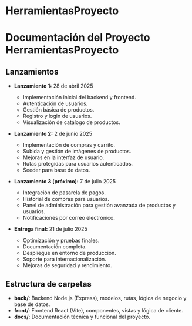 # HerramientasProyecto
# Documentación del Proyecto HerramientasProyecto

## Lanzamientos

- **Lanzamiento 1:** 28 de abril 2025  
  - Implementación inicial del backend y frontend.
  - Autenticación de usuarios.
  - Gestión básica de productos.
  - Registro y login de usuarios.
  - Visualización de catálogo de productos.

- **Lanzamiento 2:** 2 de junio 2025  
  - Implementación de compras y carrito.
  - Subida y gestión de imágenes de productos.
  - Mejoras en la interfaz de usuario.
  - Rutas protegidas para usuarios autenticados.
  - Seeder para base de datos.


- **Lanzamiento 3 (próximo):** 7 de julio 2025  
  - Integración de pasarela de pagos.
  - Historial de compras para usuarios.
  - Panel de administración para gestión avanzada de productos y usuarios.
  - Notificaciones por correo electrónico.

- **Entrega final:** 21 de julio 2025  
  - Optimización y pruebas finales.
  - Documentación completa.
  - Despliegue en entorno de producción.
  - Soporte para internacionalización.
  - Mejoras de seguridad y rendimiento.

## Estructura de carpetas

- **back/**: Backend Node.js (Express), modelos, rutas, lógica de negocio y base de datos.
- **front/**: Frontend React (Vite), componentes, vistas y lógica de cliente.
- **docs/**: Documentación técnica y funcional del proyecto.